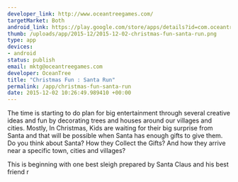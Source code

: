 ```yaml
--- 
developer_link: http://www.oceantreegames.com/
targetMarket: Both
android_link: https://play.google.com/store/apps/details?id=com.oceantree.santarider.racing.santa.claus.christmas.run.newyear
thumb: /uploads/app/2015-12/2015-12-02-christmas-fun-santa-run.png
type: app
devices: 
- android
status: publish
email: mktg@oceantreegames.com
developer: OceanTree
title: "Christmas Fun : Santa Run"
permalink: /app/christmas-fun-santa-run
date: 2015-12-02 10:26:49.989410 +00:00
---
```


The time is starting to do plan for big entertainment through several creative ideas and fun by decorating trees and houses around our villages and cities. 
Mostly, In Christmas, Kids are waiting for their big surprise from Santa and that will be possible when Santa has enough gifts to give them.
Do you think about Santa? How they Collect the Gifts? And how they arrive near a specific town, cities and villages?

This is beginning with one best sleigh prepared by Santa Claus and his best friend r
